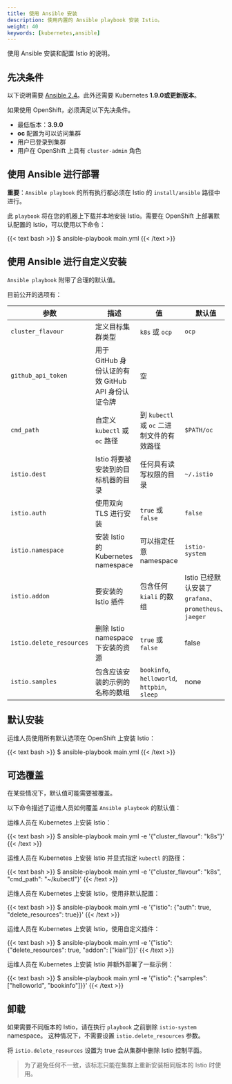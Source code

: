 ```yaml
---
title: 使用 Ansible 安装
description: 使用内置的 Ansible playbook 安装 Istio。
weight: 40
keywords: [kubernetes,ansible]
---
```


使用 Ansible 安装和配置 Istio 的说明。

## 先决条件

以下说明需要 [Ansible 2.4](https://docs.ansible.com/ansible/latest/intro_installation.html)。此外还需要 Kubernetes **1.9.0或更新版本**。

如果使用 OpenShift，必须满足以下先决条件。

* 最低版本：**3.9.0**
* **oc** 配置为可以访问集群
* 用户已登录到集群
* 用户在 OpenShift 上具有 `cluster-admin` 角色

## 使用 Ansible 进行部署

**重要**：`Ansible playbook` 的所有执行都必须在 Istio 的 `install/ansible` 路径中进行。

此 `playbook` 将在您的机器上下载并本地安装 Istio。需要在 OpenShift 上部署默认配置的 Istio，可以使用以下命令：

{{< text bash >}}
$ ansible-playbook main.yml
{{< /text >}}

## 使用 Ansible 进行自定义安装

`Ansible playbook` 附带了合理的默认值。

目前公开的选项有：

| 参数 | 描述 | 值 | 默认值 |
| --- | --- | --- | --- |
| `cluster_flavour` | 定义目标集群类型 | `k8s` 或 `ocp` | `ocp` |
| `github_api_token` | 用于 GitHub 身份认证的有效 GitHub API 身份认证令牌 | 空 |
| `cmd_path` | 自定义 `kubectl` 或 `oc` 路径 | 到 `kubectl` 或 `oc` 二进制文件的有效路径 | `$PATH/oc` |
| `istio.dest` | Istio 将要被安装到的目标机器的目录 | 任何具有读写权限的目录 | `~/.istio` |
| `istio.auth` | 使用双向 TLS 进行安装 | `true` 或 `false` | `false` |
| `istio.namespace` | 安装 Istio 的 Kubernetes namespace | 可以指定任意 namespace | `istio-system` |
| `istio.addon` | 要安装的 Istio 插件 | 包含任何 `kiali` 的数组 | Istio 已经默认安装了 `grafana`、`prometheus`、`jaeger` |
| `istio.delete_resources` | 删除 Istio namespace 下安装的资源 | `true` 或 `false` | false |
| `istio.samples` | 包含应该安装的示例的名称的数组 | `bookinfo`, `helloworld`, `httpbin`, `sleep` | none |

## 默认安装

运维人员使用所有默认选项在 OpenShift 上安装 Istio：

{{< text bash >}}
$ ansible-playbook main.yml
{{< /text >}}

## 可选覆盖

在某些情况下，默认值可能需要被覆盖。

以下命令描述了运维人员如何覆盖 `Ansible playbook` 的默认值：

运维人员在 Kubernetes 上安装 Istio：

{{< text bash >}}
$ ansible-playbook main.yml -e '{"cluster_flavour": "k8s"}'
{{< /text >}}

运维人员在 Kubernetes 上安装 Istio 并显式指定 `kubectl` 的路径：

{{< text bash >}}
$ ansible-playbook main.yml -e '{"cluster_flavour": "k8s", "cmd_path": "~/kubectl"}'
{{< /text >}}

运维人员在 Kubernetes 上安装 Istio，使用非默认配置：

{{< text bash >}}
$ ansible-playbook main.yml -e '{"istio": {"auth": true, "delete_resources": true}}'
{{< /text >}}

运维人员在 Kubernetes 上安装 Istio，使用自定义插件：

{{< text bash >}}
$ ansible-playbook main.yml -e '{"istio": {"delete_resources": true, "addon": ["kiali"]}}'
{{< /text >}}

运维人员在 Kubernetes 上安装 Istio 并额外部署了一些示例：

{{< text bash >}}
$ ansible-playbook main.yml -e '{"istio": {"samples": ["helloworld", "bookinfo"]}}'
{{< /text >}}

## 卸载

如果需要不同版本的 Istio，请在执行 `playbook` 之前删除 `istio-system` namespace。
这种情况下，不需要设置 `istio.delete_resources` 参数。

将 `istio.delete_resources` 设置为 true 会从集群中删除 Istio 控制平面。

> 为了避免任何不一致，该标志只能在集群上重新安装相同版本的 Istio 时使用。